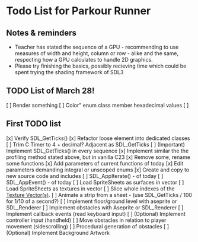# Todo List for Parkour Runner

## Notes & reminders
- Teacher has stated the sequence of a GPU - recommending to use measures of width and height, column or row - alike and the same, respecting how a GPU calculates to handle 2D graphics.
- Please try finishing the basics, possibly recieving time which could be spent trying the shading framework of SDL3

## TODO List of March 28!
[ ] Render something
[ ] Color" enum class member hexadecimal values
[ ] 

## First TODO list
[x] Verify SDL_GetTicks()
[x] Refactor loose element into dedicated classes
[ ] Trim C Timer to 4 + decimal? Adjacent as SDL_GetTicks
[ ] (Important) Implement SDL_GetTicks() in every sequence 
[x] Implement similar the the profiling method stated above, but in vanilla C23
[x] Remove some, rename some functions
[x] Add parameters of current functions of today
[x] Edit parameters demanding integral or unscoped enums
[x] Create and copy to new source code and includes
[ ] SDL_AppIterate() - of today
[ ] SDL_AppEvent() - of today
[ ] Load SpriteSheets as surfaces in vector
[ ] Load SpriteSheets as textures in vector
[ ] Slice whole indexes of the [Texture Vector(s)](https://www.reddit.com/r/sdl/comments/1bo7k1l/tutorial_for_spritestrips/?rdt=46632). 
[ ] Animate a strip from a sheet - (use SDL_GetTicks / 100 for 1/10 of a second?)
[ ] Implement floor/ground level with aseprite or SDL_Renderer
[ ] Implement obstacles with Aseprite or SDL_Renderer
[ ] Implement callback events (read keyboard input)
[ ] (Optional) Implement controller input (handheld)
[ ] Move obstacles in relation to player movement (sidescrolling)
[ ] Procedural generation of obstacles
[ ] (Optional) Implement Background Artwork